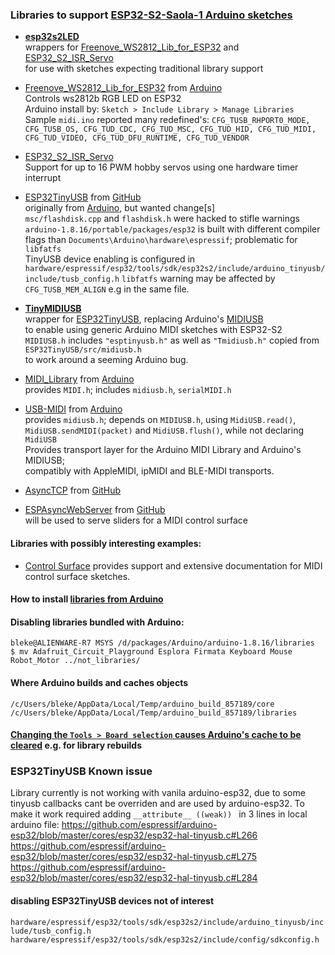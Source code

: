 ---
---
### Libraries to support [ESP32-S2-Saola-1 Arduino sketches](https://github.com/blekenbleu/midi_examples)

- [**esp32s2LED**](https://github.com/blekenbleu/esp32s2LED)  
   wrappers for [Freenove_WS2812_Lib_for_ESP32](Freenove_WS2812_Lib_for_ESP32) and [ESP32_S2_ISR_Servo](https://github.com/khoih-prog/ESP32_S2_ISR_Servo)  
   for use with sketches expecting traditional library support

- [Freenove_WS2812_Lib_for_ESP32](file:///C:/Users/bleke/Documents/Arduino/libraries/Freenove_WS2812_Lib_for_ESP32)
  from [Arduino](https://www.arduino.cc/reference/en/libraries/freenove-ws2812-lib-for-esp32/)   
    Controls ws2812b RGB LED on ESP32  
    Arduino install by:  `Sketch > Include Library > Manage Libraries`  
  Sample `midi.ino` reported many redefined's: `CFG_TUSB_RHPORT0_MODE, CFG_TUSB_OS, CFG_TUD_CDC, CFG_TUD_MSC, CFG_TUD_HID, CFG_TUD_MIDI, CFG_TUD_VIDEO, CFG_TUD_DFU_RUNTIME, CFG_TUD_VENDOR`

- [ESP32_S2_ISR_Servo](https://github.com/khoih-prog/ESP32_S2_ISR_Servo)  
  Support for up to 16 PWM hobby servos using one hardware timer interrupt  

- [ESP32TinyUSB](https://github.com/blekenbleu/TinyMIDIUSB) from [GitHub](https://github.com/chegewara/EspTinyUSB)  
  originally from [Arduino](https://www.arduino.cc/reference//en/libraries/esp32tinyusb), but wanted change[s]  
  `msc/flashdisk.cpp` and `flashdisk.h` were hacked to stifle warnings  
  `arduino-1.8.16/portable/packages/esp32` is built with different compiler flags than `Documents\Arduino\hardware\espressif`; problematic for `libfatfs`    
   TinyUSB device enabling is configured in `hardware/espressif/esp32/tools/sdk/esp32s2/include/arduino_tinyusb/include/tusb_config.h`
  `libfatfs` warning may be affected by `CFG_TUSB_MEM_ALIGN` e.g in the same file.

- [**TinyMIDIUSB**](https://github.com/blekenbleu/TinyMIDIUSB)  
  wrapper for [ESP32TinyUSB](https://github.com/blekenbleu/TinyMIDIUSB),
  replacing Arduino's [MIDIUSB](https://www.arduino.cc/reference/en/libraries/midiusb/)  
  to enable using generic Arduino MIDI sketches with ESP32-S2  
  `MIDIUSB.h` includes `"esptinyusb.h"` as well as `"Tmidiusb.h"` copied from `ESP32TinyUSB/src/midiusb.h`  
   to work around a seeming Arduino bug.  

- [MIDI_Library](file:///C:/Users/bleke/Documents/Arduino/libraries/MIDI_Library) from [Arduino](https://www.arduino.cc/reference/en/libraries/midi-library/)  
  provides `MIDI.h`;   includes `midiusb.h`, `serialMIDI.h`  

- [USB-MIDI](file:///C:/Users/bleke/Documents/Arduino/libraries/USB-MIDI) from [Arduino](https://www.arduino.cc/reference/en/libraries/usbmidi/)  
  provides `midiusb.h`;  depends on `MIDIUSB.h`, using `MidiUSB.read()`, `MidiUSB.sendMIDI(packet)` and `MidiUSB.flush()`, while not declaring `MidiUSB`  
  Provides transport layer for the Arduino MIDI Library and Arduino's MIDIUSB;  
  compatibly with AppleMIDI, ipMIDI and BLE-MIDI transports.

- [AsyncTCP](file:///C:/Users/bleke/Documents/Arduino/libraries/AsyncTCP) from [GitHub](https://github.com/me-no-dev/AsyncTCP)
- [ESPAsyncWebServer](file:///C:/Users/bleke/Documents/Arduino/libraries/ESPAsyncWebServer) from [GitHub](https://github.com/me-no-dev/ESPAsyncWebServer)  
  will be used to serve sliders for a MIDI control surface

#### Libraries with possibly interesting examples:
- [Control Surface](https://github.com/tttapa/Control-Surface) provides support and extensive documentation for MIDI control surface sketches.  

#### How to install [libraries from Arduino](https://www.arduino.cc/en/Guide/Libraries?setlang=en)  
#### Disabling libraries bundled with Arduino:  
`bleke@ALIENWARE-R7 MSYS /d/packages/Arduino/arduino-1.8.16/libraries`  
`$ mv Adafruit_Circuit_Playground Esplora Firmata Keyboard Mouse Robot_Motor ../not_libraries/`  

#### Where Arduino builds and caches objects
`/c/Users/bleke/AppData/Local/Temp/arduino_build_857189/core`  
`/c/Users/bleke/AppData/Local/Temp/arduino_build_857189/libraries`  

#### [Changing the `Tools > Board selection` causes Arduino's cache to be cleared](https://forum.arduino.cc/t/how-to-rebuild-3rd-party-library/527157) e.g. for library rebuilds  

### ESP32TinyUSB Known issue
Library currently is not working with vanila arduino-esp32,
 due to some tinyusb callbacks cant be overriden and are used by arduino-esp32.
 To make it work required adding `__attribute__ ((weak)) ` in 3 lines in local arduino file:
https://github.com/espressif/arduino-esp32/blob/master/cores/esp32/esp32-hal-tinyusb.c#L266
https://github.com/espressif/arduino-esp32/blob/master/cores/esp32/esp32-hal-tinyusb.c#L275
https://github.com/espressif/arduino-esp32/blob/master/cores/esp32/esp32-hal-tinyusb.c#L284

#### disabling ESP32TinyUSB devices not of interest
`hardware/espressif/esp32/tools/sdk/esp32s2/include/arduino_tinyusb/include/tusb_config.h`  
`hardware/espressif/esp32/tools/sdk/esp32s2/include/config/sdkconfig.h`  
